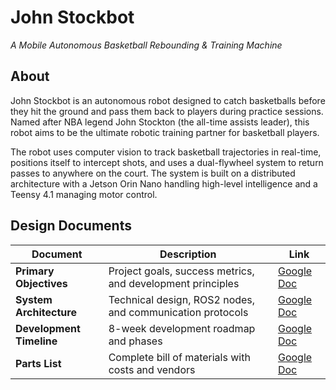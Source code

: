 # John Stockbot
*A Mobile Autonomous Basketball Rebounding & Training Machine*

## About

John Stockbot is an autonomous robot designed to catch basketballs before they hit the ground and pass them back to players during practice sessions. Named after NBA legend John Stockton (the all-time assists leader), this robot aims to be the ultimate robotic training partner for basketball players.

The robot uses computer vision to track basketball trajectories in real-time, positions itself to intercept shots, and uses a dual-flywheel system to return passes to anywhere on the court. The system is built on a distributed architecture with a Jetson Orin Nano handling high-level intelligence and a Teensy 4.1 managing motor control.

## Design Documents

| Document | Description | Link |
|----------|-------------|------|
| **Primary Objectives** | Project goals, success metrics, and development principles | [Google Doc](https://docs.google.com/document/d/1Vo0fm0xn1nyjWS2_vyuDy4Y2yRpmGPdnU__JquevN0A/edit?tab=t.0) |
| **System Architecture** | Technical design, ROS2 nodes, and communication protocols | [Google Doc](https://docs.google.com/document/d/1LGaEFNWjZb3376pkYbGlLpHBF5ra2i3nYetyKKqaXto/edit?usp=sharing) |
| **Development Timeline** | 8-week development roadmap and phases | [Google Doc](https://docs.google.com/document/d/1ajr8lFJE9e5p4RsDfiWhvAvUYR6jIlyunh-4V3jgzBY/edit?usp=sharing) |
| **Parts List** | Complete bill of materials with costs and vendors | [Google Doc](https://docs.google.com/document/d/1YOarMHOIX9Ntcbo915CyfLngcIprZ0BvidMgzt3DbME/edit?usp=sharing) |